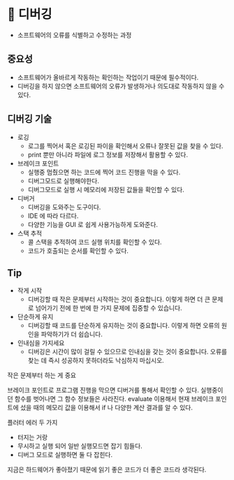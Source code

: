 # 🐞 디버깅
- 소프트웨어의 오류를 식별하고 수정하는 과정

## 중요성
- 소프트웨어가 올바르게 작동하는 확인하는 작업이기 때문에 필수적이다.
- 디버깅을 하지 않으면 소프트웨어의 오류가 발생하거나 의도대로 작동하지 않을 수 있다.

## 디버깅 기술
- 로깅
	- 로그를 찍어서 혹은 로깅된 파이을 확인해서 오류나 잘못된 값을 찾을 수 있다.
	- print 뿐만 아니라 파일에 로그 정보를 저장해서 활용할 수 있다.
- 브레이크 포인트
	- 실행중 멈췄으면 하는 코드에 찍어 코드 진행을 막을 수 있다.
	- 디버그모드로 실행해야한다.
	- 디버그모드로 실행 시 메모리에 저장된 값들을 확인할 수 있다.
- 디버거
	- 디버깅을 도와주는 도구이다.
	- IDE 에 따라 다르다.
	- 다양한 기능을 GUI 로 쉽게 사용가능하게 도와준다.
- 스택 추적
	- 콜 스택을 추적하여 코드 실행 위치를 확인할 수 있다.
	- 코드가 호출되는 순서를 확인할 수 있다.

## Tip
- 작게 시작
	- 디버깅할 때 작은 문제부터 시작하는 것이 중요합니다. 이렇게 하면 더 큰 문제로 넘어가기 전에 한 번에 한 가지 문제에 집중할 수 있습니다.
- 단순하게 유지
	- 디버깅할 때 코드를 단순하게 유지하는 것이 중요합니다. 이렇게 하면 오류의 원인을 파악하기가 더 쉽습니다.
- 인내심을 가지세요
	- 디버깅은 시간이 많이 걸릴 수 있으므로 인내심을 갖는 것이 중요합니다. 오류를 찾는 데 즉시 성공하지 못하더라도 낙심하지 마십시오.

작은 문제부터 하는 게 중요

브레이크 포인트로 프로그램 진행을 막으면 디버거를 통해서 확인할 수 있다.
실행중이던 함수를 벗어나면 그 함수 정보들은 사라진다.
evaluate 이용해서 현재 브레이크 포인트에 섰을 때의 메모리 값을 이용해서 if 나 다양한 계산 결과를 알 수 있다.

플러터 에러 두 가지
- 터지는 거랑
- 무시하고 실행 되어 일반 실행모드면 잡기 힘들다.
- 디버그 모드로 실행하면 둘 다 잡힌다.

지금은 하드웨어가 좋아졌기 때문에 읽기 좋은 코드가 더 좋은 코드라 생각된다.